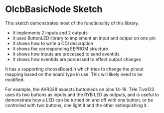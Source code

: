 # OlcbBasicNode Sketch

This sketch demonstrates most of the functionality of this library.  

* It implements 2 inputs and 2 outputs
* It uses ButtonLED library to implement an input and output on one pin
* It shows how to write a CDI description
* It shows the corresponding EEPROM structure
* It shows how inputs are processed to send eventids
* It shows how eventids are porcessed to effect output changes

It has a supporting chooseBoard.h which tries to change the pinout mapping based on the 
board type in use.  This will likely need to be modified. 

For example, the AVR328 expects buttonleds on pins 14-19.  THe Tiva123 uses its two buttons as inputs and the RYB LED as outputs, and is useful to demonstrate how a LED can be turned on and off with one button, or be controlled with two buttons, one light it and the other extinquishing it.  
